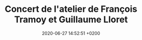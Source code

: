 ---
layout: event
title:  "Concert de l'atelier de François Tramoy et Guillaume Lloret"
date:   2020-06-27 14:52:51 +0200
categories: event juin-2020
img: francois-tramoy.jpg
---